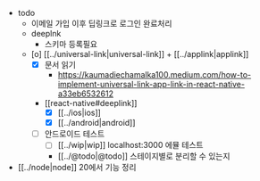 - todo
  - 이메일 가입 이후 딥링크로 로그인 완료처리
  - deeplnk
    - 스키마 등록필요
  - [o] [[../universal-link|universal-link]] + [[../applink|applink]]
    - [X] 문서 읽기
      + https://kaumadiechamalka100.medium.com/how-to-implement-universal-link-app-link-in-react-native-a33eb6532612
    + [[react-native#deeplink]] 
      - [X] [[../ios|ios]]
      - [X] [[../android|android]]
    - [ ] 안드로이드 테스트
      - [ ] [[../wip|wip]] localhost:3000 에뮬 테스트
      - [[../@todo|@todo]] 스테이지별로 분리할 수 있는지
- [[../node|node]] 20에서 기능 정리
